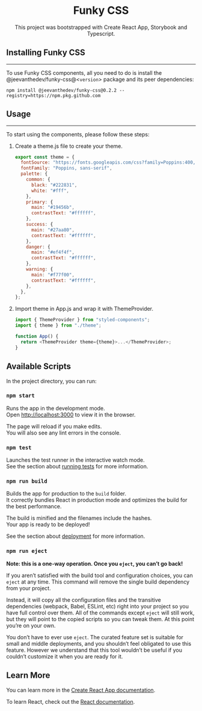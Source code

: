 <h1 align="center">Funky <span>CSS</span></h1>

<p align="center">
    This project was bootstrapped with Create React App, Storybook and Typescript.
</p>

## Installing Funky CSS

---

To use Funky CSS components, all you need to do is install the @jeevanthedev/funky-css@<`version`> package and its peer dependencies:

```
npm install @jeevanthedev/funky-css@0.2.2 --registry=https://npm.pkg.github.com
```

## Usage

---

To start using the components, please follow these steps:

1. Create a theme.js file to create your theme.
   ```javascript
   export const theme = {
     fontSource: "https://fonts.googleapis.com/css?family=Poppins:400,600",
     fontFamily: "Poppins, sans-serif",
     palette: {
       common: {
         black: "#222831",
         white: "#fff",
       },
       primary: {
         main: "#19456b",
         contrastText: "#ffffff",
       },
       success: {
         main: "#27aa80",
         contrastText: "#ffffff",
       },
       danger: {
         main: "#ef4f4f",
         contrastText: "#ffffff",
       },
       warning: {
         main: "#f77f00",
         contrastText: "#ffffff",
       },
     },
   };
   ```
2. Import theme in App.js and wrap it with ThemeProvider.

   ```javascript
   import { ThemeProvider } from "styled-components";
   import { theme } from "./theme";

   function App() {
     return <ThemeProvider theme={theme}>...</ThemeProvider>;
   }
   ```

## Available Scripts

In the project directory, you can run:

### `npm start`

Runs the app in the development mode.\
Open [http://localhost:3000](http://localhost:3000) to view it in the browser.

The page will reload if you make edits.\
You will also see any lint errors in the console.

### `npm test`

Launches the test runner in the interactive watch mode.\
See the section about [running tests](https://facebook.github.io/create-react-app/docs/running-tests) for more information.

### `npm run build`

Builds the app for production to the `build` folder.\
It correctly bundles React in production mode and optimizes the build for the best performance.

The build is minified and the filenames include the hashes.\
Your app is ready to be deployed!

See the section about [deployment](https://facebook.github.io/create-react-app/docs/deployment) for more information.

### `npm run eject`

**Note: this is a one-way operation. Once you `eject`, you can’t go back!**

If you aren’t satisfied with the build tool and configuration choices, you can `eject` at any time. This command will remove the single build dependency from your project.

Instead, it will copy all the configuration files and the transitive dependencies (webpack, Babel, ESLint, etc) right into your project so you have full control over them. All of the commands except `eject` will still work, but they will point to the copied scripts so you can tweak them. At this point you’re on your own.

You don’t have to ever use `eject`. The curated feature set is suitable for small and middle deployments, and you shouldn’t feel obligated to use this feature. However we understand that this tool wouldn’t be useful if you couldn’t customize it when you are ready for it.

## Learn More

You can learn more in the [Create React App documentation](https://facebook.github.io/create-react-app/docs/getting-started).

To learn React, check out the [React documentation](https://reactjs.org/).
